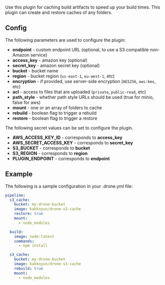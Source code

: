 Use this plugin for caching build artifacts to speed up your build times. This
plugin can create and restore caches of any folders.

## Config

The following parameters are used to configure the plugin:

* **endpoint** - custom endpoint URL (optional, to use a S3 compatible non-Amazon service)
* **access_key** - amazon key (optional)
* **secret_key** - amazon secret key (optional)
* **bucket** - bucket name
* **region** - bucket region (`us-east-1`, `eu-west-1`, etc)
* **encryption** - if provided, use server-side encryption (`AES256`, `aws:kms`, etc)
* **acl** - access to files that are uploaded (`private`, `public-read`, etc)
* **path_style** - whether path style URLs should be used (true for minio, false for aws)
* **mount**   - one or an array of folders to cache
* **rebuild** - boolean flag to trigger a rebuild
* **restore** - boolean flag to trigger a restore

The following secret values can be set to configure the plugin.

* **AWS_ACCESS_KEY_ID** - corresponds to **access_key**
* **AWS_SECRET_ACCESS_KEY** - corresponds to **secret_key**
* **S3_BUCKET** - corresponds to **bucket**
* **S3_REGION** - corresponds to **region**
* **PLUGIN_ENDPOINT** - corresponds to **endpoint**

## Example

The following is a sample configuration in your .drone.yml file:

```yaml
pipeline:
  s3_cache:
    bucket: my-drone-bucket
    image: kakkoyun/drone-s3-cache
    restore: true
  	mount:
  	  - node_modules

  build:
    image: node:latest
    commands:
      - npm install

  s3_cache:
    bucket: my-drone-bucket
    image: kakkoyun/drone-s3-cache
    rebuild: true
  	mount:
  	  - node_modules
```
